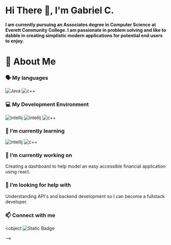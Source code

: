 # Hi There 👋, I'm Gabriel C.


 **I am currently pursuing an Associates degree in Computer Science at Everett Community College. I am passionate in problem solving and
 like to dabble in creating simplistic modern applications for potential end users to enjoy.**
 

# 🚀 About Me

### 🗣️ My languages

<div display="flex">
  <img src="https://img.shields.io/badge/java-%2320232a.svg?style=for-the-badge&logo=javascript&logoColor=%white" alt="Java"/>
    <img src="https://img.shields.io/badge/c++-%2320232a.svg?style=for-the-badge&logo=cplusplus&logoColor=%white" alt="c++"/>

### 💻 My Development Environment

<div display="flex">
 
  <img src="https://img.shields.io/badge/intellijidea-%2320232a.svg?style=for-the-badge&logo=intellijidea&logoColor=%white" alt="intellij"/>
    <img src="https://img.shields.io/badge/clion-%2320232a.svg?style=for-the-badge&logo=clion&logoColor=%white" alt="intellij"/>
     <img src="https://img.shields.io/badge/jUnit-%2320232a.svg?style=for-the-badge&logo=junit5&logoColor=%white" alt="c++"/>

### 🌱 I’m currently learning 

<div display="flex">
 
  <img src="https://img.shields.io/badge/react-%2320232a.svg?style=for-the-badge&logo=react&logoColor=%white" alt="intellij"/>
    <img src="https://img.shields.io/badge/css3-%2320232a.svg?style=for-the-badge&logo=css3&logoColor=%white" alt="c++"/>


### 🔭 I’m currently working on

Creating a dashboard to help model an easy accessible financial application using react.

### 🤔 I’m looking for help with

Understanding API's and backend development so I can become a fullstack developer.

### 📫 Connect with me

<object <img alt="Static Badge" src="https://img.shields.io/badge/:badgeContent?style=social&logo=discord&logoSize=auto&label=Discord&link=discordapp.com%2Fusers%2F269337984610992131" > </object> 






-->
